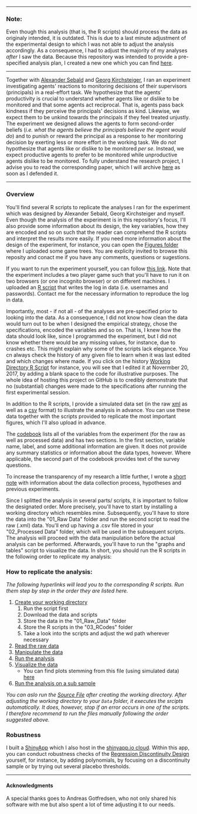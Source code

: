 - - - -
### Note:
Even though this analysis (that is, the R scripts) should process the data as originaly intended, it is outdated. This is due to a last minute adjustment of the experimental design to which I was not able to adjust the analysis accordingly. As a consequence, I had to adjust the majority of my analyses *after* I saw the data. Because this repository was intended to provide a pre-specified analysis plan, I created a new one which you can find [here](https://github.com/Howquez/AnalysisPlan-HBOM).
- - - -

Together with [Alexander Sebald](http://www.econ.ku.dk/sebald/) and [Georg Kirchsteiger](http://gkirchst.ulb.ac.be), I ran an experiment investigating agents' reactions to monitoring decisions of their supervisors (principals) in a real-effort task. We hypothesize that the agents' productivity is crucial to understand whether agents like or dislike to be monitored and that some agents act reciprocal. That is, agents pass back kindness if they perceive the principals' decisions as kind. Likewise, we expect them to be unkind towards the principals if they feel treated unjustly. The experiment we designed allows the agents to form second-order beliefs (*i.e. what the agents believe the principals believe the agent would do*) and to punish or reward the principal as a response to her monitoring decision by exerting less or more effort in the working task. We do *not* hypothesize that agents like or dislike to be monitored *per se*. Instead, we expect productive agents to prefer to be monitored while unproductive agents dislike to be monitored. To fully understand the research project, I advise you to read the corresponding paper, which I will archive [here]() as soon as I defended it.

 - - - -


### Overview

You'll find several R scripts to replicate the analyses I ran for the experiment which was designed by Alexander Sebald, Georg Kirchsteiger and myself. Even though the analysis of the experiment is in this repository's focus, I'll also provide some information about its design, the key variables, how they are encoded and so on such that the reader can comprehend the R scripts and interpret the results more easily. If you need more information about the design of the experiment, for instance, you can open the [Figures folder](https://github.com/Howquez/The-hidden-Benefits-of-Monitoring/tree/master/Figures) where I uploaded some game trees. You are explicity invited to browse this reposity and conact me if you have any comments, questions or sugestions. 

If you want to run the experiment yourself, you can follow [this link](http://applications.econ.ku.dk/ceevirtuallaboratory/experiment_7/). Note that the experiment includes a two player game such that you'll have to run it on two browsers (or one incognito browser) or on different machines. I uploaded an [R script](https://github.com/Howquez/The-hidden-Benefits-of-Monitoring/blob/master/R_Scripts/Write_DataBase.R) that writes the log in data (i.e. usernames and passwords). Contact me for the necessary information to reproduce the log in data.

Importantly, most - if not all - of the analyses are pre-specified prior to looking into the data. As a consequence, I did not know how clean the data would turn out to be when I designed the empirical strategy, chose the specifications, encoded the variables and so on. That is, I knew how the data should look like, since I programmed the experiment, but I did not know whether there would be any missing values, for instance, due to crashes etc. This might explain why some of the scripts lack elegance. You cn always check the history of any given file to learn when it was last edited and which changes where made. If you click on the history [Working Directory R Script](https://github.com/Howquez/The-hidden-Benefits-of-Monitoring/blob/master/R_Scripts/00_YourWorkingDirectory.R) for instance, you will see that I edited it at Novermber 20, 2017, by adding a blank space to the code for illustrative purposes. The whole idea of hosting this project on GitHub is to credibly demonstrate that no (substantial) changes were made to the specifications after running the first experimental session.

In addition to the R scripts, I provide a simulated data set (in the raw [xml](https://github.com/Howquez/The-hidden-Benefits-of-Monitoring/blob/master/Simulated_Data/database1.xml) as well as a [csv](https://github.com/Howquez/The-hidden-Benefits-of-Monitoring/blob/master/Simulated_Data/simulatedExperimentData.csv) format) to illustrate the analysis in advance. You can use these data together with the scripts provided to replicate the most important figures, which I'll also upload in advance.

The [codebook](https://github.com/Howquez/The-hidden-Benefits-of-Monitoring/blob/master/Codebook.pdf) lists all of the variables from the experiment (for the raw as well as processed data) and has two sections. In the first section, variable name, label, and some additional information are given. It does not provide any summary statistics or information about the data types, however. Where applicable, the second part of the codebook provides text of the survey questions.

To increase the transparency of my research a little further, I wrote a [short note](https://github.com/Howquez/The-hidden-Benefits-of-Monitoring/blob/master/transparency.md) with information about the data collection process, hypotheses and previous experiments. 

Since I splitted the analysis in several parts/ scripts, it is important to follow the designated order. More precisely, you'll have to start by installing a working directory which resembles mine. Subsequently, you'll have to store the data into the "01_Raw Data" folder and run the second script to read the raw (.xml) data. You'll end up having a .csv file stored in your "02_Processed Data" folder, which will be used in the subsequent scripts. The analysis will proceed with the data manipulation before the actual analysis can be performed. Afterwards, you'll have to run the "graphs and tables" script to visualize the data. In short, you should run the R scripts in the following order to replicate my analysis:

### How to replicate the analysis:
*The following hyperlinks will lead you to the corresponding R scripts. Run them step by step in the order they are listed here.*
1. [Create your working directory](https://github.com/Howquez/The-hidden-Benefits-of-Monitoring/blob/master/R_Scripts/00_YourWorkingDirectory.R)
    1. Run the script first
    2. Download the data and scripts
    3. Store the data in the "01_Raw_Data" folder
    4. Store the R scripts in the "03_RCodes" folder
    5. Take a look into the scripts and adjust the wd path wherever necessary
2. [Read the raw data](https://github.com/Howquez/The-hidden-Benefits-of-Monitoring/blob/master/R_Scripts/01_Read_XML_Data.R)
3. [Manipulate the data](https://github.com/Howquez/The-hidden-Benefits-of-Monitoring/blob/master/R_Scripts/02_Data_Manipulation.R)
4. [Run the analysis](https://github.com/Howquez/The-hidden-Benefits-of-Monitoring/blob/master/R_Scripts/03_Data_Analysis.R)
5. [Visualize the data](https://github.com/Howquez/The-hidden-Benefits-of-Monitoring/blob/master/R_Scripts/04_Graphs&Tables.R)
    * You can find plots stemming from this file (using simulated data) [here](https://github.com/Howquez/The-hidden-Benefits-of-Monitoring/blob/master/Figures)
6. [Run the analysis on a sub sample](https://github.com/Howquez/The-hidden-Benefits-of-Monitoring/blob/master/R_Scripts/06_SubSample.R)

*You can aslo run the [Source File](https://github.com/Howquez/The-hidden-Benefits-of-Monitoring/blob/master/R_Scripts/99_Source_File.R) after creating the working directory. After adjusting the working directory to your `Data` folder, it executes the srcipts automatically. It does, however, stop if an error occurs in one of the scripts. I therefore recommend to run the files manually following the order suggested above.*

### Robustness

I built a [ShinyApp](https://github.com/Howquez/The-hidden-Benefits-of-Monitoring/tree/master/ShinyRDD) which I also host in the [shinyapp.io cloud](https://roggenkamp.shinyapps.io/shiny_rdd/). Within this app, you can conduct robustness checks of the [Regression Discontinuity Design](https://github.com/Howquez/The-hidden-Benefits-of-Monitoring/blob/master/Figures/06_RDD.pdf) yourself, for instance, by adding polynomials, by focusing on a discontinuity sample or by trying out several placebo thresholds.
    
 - - - -

#### Acknowledgments
A special thanks goes to Andreas Gotfredsen, who not only shared his software with me but also spent a lot of time adjusting it to our needs.

